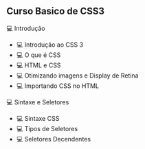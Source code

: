 ## Curso Basico de CSS3 
:computer: Introdução
- :computer: Introdução ao CSS 3
- :computer: O que é CSS
- :computer: HTML e CSS
- :computer: Otimizando imagens e Display de Retina
- :computer: Importando CSS no HTML

:computer: Sintaxe e Seletores
- :computer: Sintaxe CSS
- :computer: Tipos de Seletores
- :computer: Seletores Decendentes
